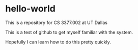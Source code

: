 # hello-world
This is a repository for CS 3377.002 at UT Dallas

This is a test of github to get myself familiar with the system.

Hopefully I can learn how to do this pretty quickly.
